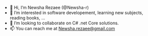 - 👋 Hi, I’m Newsha Rezaee (@Newsha-r)
- 👀 I’m interested in software developement, learning new subjects, reading books, ...
- 💞️ I’m looking to collaborate on C# .net Core solutions.
- 📫 You can reach me at Newsha.rezaee@gmail.com


<!---
Newsha-r/Newsha-r is a ✨ special ✨ repository because its `README.md` (this file) appears on your GitHub profile.
You can click the Preview link to take a look at your changes.
--->
